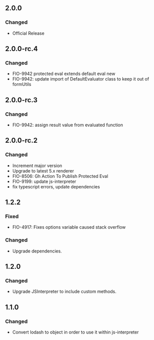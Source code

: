 ## 2.0.0
### Changed
 - Official Release

## 2.0.0-rc.4
### Changed
 - FIO-9942 protected eval extends default eval new
 - FIO-9942: update import of DefaultEvaluator class to keep it out of formUtils

## 2.0.0-rc.3
### Changed
 - FIO-9942: assign result value from evaluated function

## 2.0.0-rc.2
### Changed
 - Increment major version
 - Upgrade to latest 5.x renderer
 - FIO-8506: Gh Action To Publish Protected Eval
 - FIO-9199: update js-interpreter
 - fix typescript errors, update dependencies

## 1.2.2
### Fixed
 - FIO-4917: Fixes options variable caused stack overflow

### Changed
 - Upgrade dependencies.

## 1.2.0
### Changed
 - Upgrade JSInterpreter to include custom methods.

## 1.1.0
### Changed
 - Convert lodash to object in order to use it within js-interpreter

